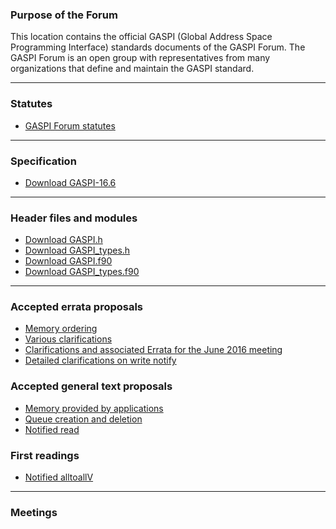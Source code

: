 ### Purpose of the Forum

This location contains the official GASPI (Global Address Space Programming Interface)
standards documents of the GASPI Forum. The GASPI Forum is an open group with representatives
from many organizations that define and maintain the GASPI standard.

***

### Statutes
- [GASPI Forum statutes](statutes)


***

### Specification
- [Download GASPI-16.6](https://raw.githubusercontent.com/GASPI-Forum/GASPI-Forum.github.io/master/standards/GASPI-16.6.pdf)

***

### Header files and modules
- [Download GASPI.h](https://raw.githubusercontent.com/GASPI-Forum/GASPI-Forum.github.io/master/standards/GASPI.h)
- [Download GASPI_types.h](https://raw.githubusercontent.com/GASPI-Forum/GASPI-Forum.github.io/master/standards/GASPI_types.h)
- [Download GASPI.f90](https://raw.githubusercontent.com/GASPI-Forum/GASPI-Forum.github.io/master/standards/GASPI.f90)
- [Download GASPI_types.f90](https://raw.githubusercontent.com/GASPI-Forum/GASPI-Forum.github.io/master/standards/GASPI_types.f90)

***

### Accepted errata proposals
- [Memory ordering](proposals/memory_model.pdf)
- [Various clarifications](proposals/standard_fixes.pdf)
- [Clarifications and associated Errata for the June 2016 meeting](proposals/2016_06_gaspi_spec_change_slides.pdf)
- [Detailed clarifications on write notify](proposals/2016_06_write_notify_clarification_slides.pdf)

### Accepted general text proposals
- [Memory provided by applications](proposals/application_provided_memory.pdf)
- [Queue creation and deletion](proposals/proposal_queues_creation.pdf)
- [Notified read](proposals/read_notify_gaspi.pdf)

### First readings
- [Notified alltoallV](readings/alltoall_gaspi_style.pdf)

***

### Meetings

